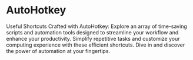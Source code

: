 # AutoHotkey
Useful Shortcuts Crafted with AutoHotkey: Explore an array of time-saving scripts and automation tools designed to streamline your workflow and enhance your productivity. Simplify repetitive tasks and customize your computing experience with these efficient shortcuts. Dive in and discover the power of automation at your fingertips.
